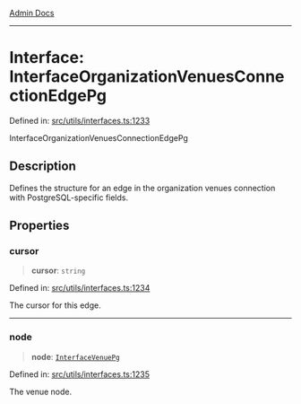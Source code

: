 [Admin Docs](/)

***

# Interface: InterfaceOrganizationVenuesConnectionEdgePg

Defined in: [src/utils/interfaces.ts:1233](https://github.com/PalisadoesFoundation/talawa-admin/blob/main/src/utils/interfaces.ts#L1233)

InterfaceOrganizationVenuesConnectionEdgePg

## Description

Defines the structure for an edge in the organization venues connection with PostgreSQL-specific fields.

## Properties

### cursor

> **cursor**: `string`

Defined in: [src/utils/interfaces.ts:1234](https://github.com/PalisadoesFoundation/talawa-admin/blob/main/src/utils/interfaces.ts#L1234)

The cursor for this edge.

***

### node

> **node**: [`InterfaceVenuePg`](utils\interfaces\README\interfaces\InterfaceVenuePg.md)

Defined in: [src/utils/interfaces.ts:1235](https://github.com/PalisadoesFoundation/talawa-admin/blob/main/src/utils/interfaces.ts#L1235)

The venue node.
